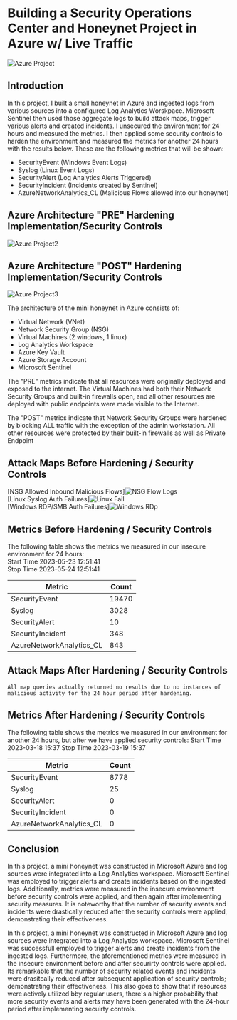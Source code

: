 # Building a Security Operations Center and Honeynet Project in Azure w/ Live Traffic

![Azure Project](https://github.com/letumnu/HoneyNet/assets/23455567/541459b9-17be-44b3-8d84-c3cd67f38dd7)

## Introduction

In this project, I built a small honeynet in Azure and ingested logs from various sources into a configured Log Analytics Worskpace. Microsoft Sentinel then used those aggregate logs to build attack maps, trigger various alerts and created incidents. I unsecured the environment for 24 hours and measured the metrics. I then applied some security controls to harden the environment and measured the metrics for another 24 hours with the results below. These are the following metrics that will be shown:

- SecurityEvent (Windows Event Logs)
- Syslog (Linux Event Logs)
- SecurityAlert (Log Analytics Alerts Triggered)
- SecurityIncident (Incidents created by Sentinel)
- AzureNetworkAnalytics_CL (Malicious Flows allowed into our honeynet)

## Azure Architecture "PRE" Hardening Implementation/Security Controls
![Azure Project2](https://github.com/letumnu/HoneyNet/assets/23455567/9fcb50bd-0605-49ad-9cd4-41285a63ce61)



## Azure Architecture "POST" Hardening Implementation/Security Controls
![Azure Project3](https://github.com/letumnu/HoneyNet/assets/23455567/dbfd7e53-85f3-443b-b279-cf5763ba3574)


The architecture of the mini honeynet in Azure consists of:

- Virtual Network (VNet)
- Network Security Group (NSG)
- Virtual Machines (2 windows, 1 linux)
- Log Analytics Workspace
- Azure Key Vault
- Azure Storage Account
- Microsoft Sentinel

The "PRE" metrics indicate that all resources were originally deployed and exposed to the internet. The Virtual Machines had both their Network Security Groups and built-in firewalls open, and all other resources are deployed with public endpoints were made visible to the Internet.

The "POST" metrics indicate that Network Security Groups were hardened by blocking ALL traffic with the exception of the admin workstation. All other resources were protected by their built-in firewalls as well as Private Endpoint

## Attack Maps Before Hardening / Security Controls
[NSG Allowed Inbound Malicious Flows]![NSG Flow Logs](https://github.com/letumnu/HoneyNet/assets/23455567/c9f93049-d9c1-42e1-85c6-302d98eab222)
<br>
[Linux Syslog Auth Failures]![Linux Fail](https://github.com/letumnu/HoneyNet/assets/23455567/62321990-9b57-4167-aae9-320d48f1a112)
<br>
[Windows RDP/SMB Auth Failures]![Windows RDp](https://github.com/letumnu/HoneyNet/assets/23455567/a0faa21a-0bca-48a9-ac44-7a678a20df63)
<br>

## Metrics Before Hardening / Security Controls

The following table shows the metrics we measured in our insecure environment for 24 hours:<br>
Start Time 2023-05-23 12:51:41<br>
Stop Time 2023-05-24 12:51:41

| Metric                   | Count
| ------------------------ | -----
| SecurityEvent            | 19470
| Syslog                   | 3028
| SecurityAlert            | 10
| SecurityIncident         | 348
| AzureNetworkAnalytics_CL | 843

## Attack Maps After Hardening / Security Controls

```All map queries actually returned no results due to no instances of malicious activity for the 24 hour period after hardening.```

## Metrics After Hardening / Security Controls

The following table shows the metrics we measured in our environment for another 24 hours, but after we have applied security controls:
Start Time 2023-03-18 15:37
Stop Time	2023-03-19 15:37

| Metric                   | Count
| ------------------------ | -----
| SecurityEvent            | 8778
| Syslog                   | 25
| SecurityAlert            | 0
| SecurityIncident         | 0
| AzureNetworkAnalytics_CL | 0

## Conclusion

In this project, a mini honeynet was constructed in Microsoft Azure and log sources were integrated into a Log Analytics workspace. Microsoft Sentinel was employed to trigger alerts and create incidents based on the ingested logs. Additionally, metrics were measured in the insecure environment before security controls were applied, and then again after implementing security measures. It is noteworthy that the number of security events and incidents were drastically reduced after the security controls were applied, demonstrating their effectiveness.

In this project, a mini honeynet was constructed in Microsoft Azure and log sources were integrated into a Log Analytics workspace. Microsoft Sentinel was successfull employed to trigger alerts and create incidents from the ingested logs. Furthermore, the aforementioned metrics were measured in the insecure environment before and after securirty controls were applied. Its remarkable that the number of security related events and incidents were drasitcally reduced after subsequent application of security controls; demonstrating their effectiveness. This also goes to show that if resources were actively utilized bby regular users, there's a higher probability that more security events and alerts may have been generated with the 24-hour period after implementing secuirty controls.
